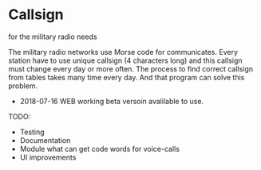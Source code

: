 # Callsign
for the military radio needs


The military radio networks use Morse code for communicates. Every station have to use unique callsign (4 characters long) and this callsign must change every day or more often. The process to find correct callsign from tables takes many time every day. And that program can solve this problem.

+ 2018-07-16 WEB working beta versoin avalilable to use.

TODO:
- Testing
- Documentation
- Module what can get code words for voice-calls
- UI improvements

